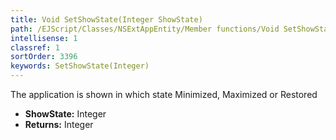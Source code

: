 ```yaml
---
title: Void SetShowState(Integer ShowState)
path: /EJScript/Classes/NSExtAppEntity/Member functions/Void SetShowState(Integer p_0)
intellisense: 1
classref: 1
sortOrder: 3396
keywords: SetShowState(Integer)
---
```



The application is shown in which state Minimized, Maximized or Restored



* **ShowState:** Integer
* **Returns:** Integer


